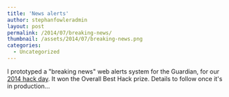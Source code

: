 ```yaml
---
title: 'News alerts'
author: stephanfowleradmin
layout: post
permalink: /2014/07/breaking-news/
thumbnail: /assets/2014/07/breaking-news.png
categories:
  - Uncategorized
---
```


I prototyped a "breaking news" web alerts system for the Guardian, for our [2014 hack day](http://www.theguardian.com/info/developer-blog/2014/jul/14/-sp-guardian-hack-day-july-2014-live-blog). It won the Overall Best Hack prize. Details to follow once it's in production...
